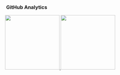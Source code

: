 ### &nbsp;GitHub Analytics

<p align="left">
<a href="https://github.com/malfunctixn">
  <img height="180em" src="https://github-readme-stats-eight-theta.vercel.app/api/top-langs/?username=te-shashank&layout=compact&langs_count=8&theme=algolia"/>
  <img height="180em" src="https://github-readme-stats.vercel.app/api?username=te-shashank&count_private=true&show_icons=true&title_color=333&icon_color=333">
</a>
</p>
